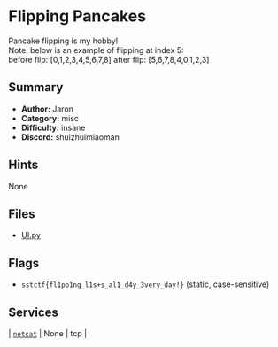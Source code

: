 # Flipping Pancakes
Pancake flipping is my hobby!  
Note: below is an example of flipping at index 5:  
before flip: [0,1,2,3,4,5,6,7,8]
after flip: [5,6,7,8,4,0,1,2,3]


## Summary
- **Author:** Jaron
- **Category:** misc
- **Difficulty:** insane
- **Discord:** shuizhuimiaoman

## Hints
None

## Files
- [UI.py](<dist/UI.py>)

## Flags
- `sstctf{fl1pp1ng_l1s+s_al1_d4y_3very_day!}` (static, case-sensitive)

## Services
| [`netcat`](<service/src>) | None | tcp |
